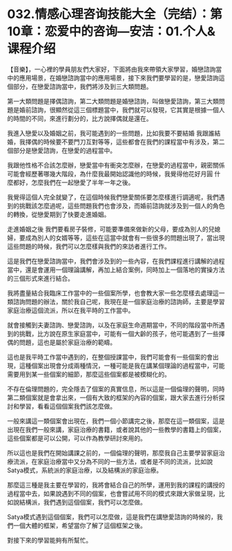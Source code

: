 # 032.情感心理咨询技能大全（完结）：第10章：恋爱中的咨询—安洁：01.个人&课程介绍

【音樂】，一心裡的學員朋友們大家好，下面將由我來帶領大家學習，婚戀諮詢當中的應用場景，在婚戀諮詢當中的應用場景，接下來我們要學習的是，戀愛諮詢這個部分，在戀愛諮詢當中，我們將涉及到三大類問題。

第一大類問題是擇偶諮詢，第二大類問題是婚戀諮詢，叫做戀愛諮詢，第三大類問題是婚前諮詢，很顯然從這三個標題當中，我們就可以發現，它其實是根據一個人的時間的不同，來進行劃分的，比方說擇偶就是還在。

我進入戀愛以及婚姻之前，我可能遇到的一些問題，比如我要不要結婚 我跟誰結婚，我擇偶的時候要不要門刀互對等等，這些都會在我們的課程當中有涉及，第二個部分是戀愛諮詢，在戀愛的過程當中。

我跟他性格不合該怎麼辦，戀愛當中有衝突怎麼辦，在戀愛的過程當中，親密關係可能會經歷著哪幾大階段，為什麼我最開始認識他的時候，我覺得他花好月圓 什麼都好，怎麼我們在一起戀愛了半年一年之後。

我覺得這個人完全就變了，在這個時候我們戀愛關係要怎麼樣進行調適呢，我們遇到的挑戰該怎麼過呢，這些問題我們也會涉及，而婚前諮詢就涉及到一個人的角色的轉換，從戀愛期到了快要走進婚姻。

走進婚姻之後 我們要看房子裝修，可能要準備來做新的父母，要成為別人的兒媳婦，要成為別人的女婿等等，這些在這當中就會有一些很多的問題出現了，當出現這些問題的時候，我們可以怎麼樣與我們的來訪者進行工作。

這是我們在戀愛諮詢當中，我們會涉及到的一些內容，在我們課程進行講解的過程當中，還是會運用一個理論講解，再加上結合案例，同時加上一個落地的實操方法的三個形式來進行結合。

我將盡量結合我臨床工作當中的一些個案所學，也會教大家一些怎麼樣去處理這一類諮詢問題的辦法，關於我自己呢，我現在是一個家庭治療的諮詢師，主要是學習家庭治療這個流派，所以在我平時的工作當中。

就會接觸到夫妻諮詢、戀愛諮詢，以及在家庭生命週期當中，不同的階段當中所遇到的挑戰，比方說在原生家庭當中，可能有一個大齡的孩子，他可能遇到了一些擇偶的問題，這也是屬於家庭治療的範疇。

這也是我平時工作當中遇到的，在整個授課當中，我們可能會有一些個案的會出現，這種個案出現會分成兩種情況，一種可能是我在講某個理論的過程當中，可能需要用到某一些個案的細節，那麼這些個案都是被模糊化的。

不存在倫理問題的，完全隱去了個案的真實信息，所以這是一個倫理的聲明，同時第二類個案就是會拿出來，一個有大致的框架的內容的個案，跟大家去進行分析探討和學習，看看這個個案我們該怎麼做。

一般來講這一類個案會出現在，我們一個小節講完之後，那麼在這一類個案，這是出現在我們一般來講，家庭治療的書籍，或者說其他的一些教學的書籍上的個案，這些個案都是可以公開，可以作為教學研討來用的。

所以這也是我們在開始講課之前的，一個倫理的聲明，那麼我自己主要學習家庭治療流派，在家庭治療當中又分為不同的一些方法，或者是不同的流派，比如說Satya模式，系統派的家庭治療，以及結構派的家庭治療。

那麼這三種是我主要在學習的，我將會結合自己的所學，運用到我的課程的講授的過程當中去，如果說遇到不同的個案，也會嘗試用不同的模式來跟大家做呈現，比如說結構派，我們遇到這個個案，我們可以怎麼做。

Satya模式遇到這個個案，我們可以怎麼做，這是我們在講戀愛諮詢的時候的，我們一個大體的框架，希望當你了解了這個框架之後。

對接下來的學習能夠有所幫忙。